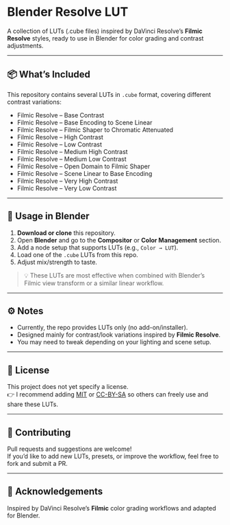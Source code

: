 # Blender Resolve LUT

A collection of LUTs (.cube files) inspired by DaVinci Resolve’s **Filmic Resolve** styles, ready to use in Blender for color grading and contrast adjustments.

---

## 📦 What’s Included

This repository contains several LUTs in `.cube` format, covering different contrast variations:

- Filmic Resolve – Base Contrast  
- Filmic Resolve – Base Encoding to Scene Linear  
- Filmic Resolve – Filmic Shaper to Chromatic Attenuated  
- Filmic Resolve – High Contrast  
- Filmic Resolve – Low Contrast  
- Filmic Resolve – Medium High Contrast  
- Filmic Resolve – Medium Low Contrast  
- Filmic Resolve – Open Domain to Filmic Shaper  
- Filmic Resolve – Scene Linear to Base Encoding  
- Filmic Resolve – Very High Contrast  
- Filmic Resolve – Very Low Contrast  

---

## 🎨 Usage in Blender

1. **Download or clone** this repository.  
2. Open **Blender** and go to the **Compositor** or **Color Management** section.  
3. Add a node setup that supports LUTs (e.g., `Color → LUT`).  
4. Load one of the `.cube` LUTs from this repo.  
5. Adjust mix/strength to taste.  

> 💡 These LUTs are most effective when combined with Blender’s Filmic view transform or a similar linear workflow.

---

## ⚙️ Notes

- Currently, the repo provides LUTs only (no add-on/installer).  
- Designed mainly for contrast/look variations inspired by **Filmic Resolve**.  
- You may need to tweak depending on your lighting and scene setup.  

---

## 📜 License

This project does not yet specify a license.  
👉 I recommend adding [MIT](https://opensource.org/licenses/MIT) or [CC-BY-SA](https://creativecommons.org/licenses/by-sa/4.0/) so others can freely use and share these LUTs.

---

## 🤝 Contributing

Pull requests and suggestions are welcome!  
If you’d like to add new LUTs, presets, or improve the workflow, feel free to fork and submit a PR.

---

## 🙌 Acknowledgements

Inspired by DaVinci Resolve’s **Filmic** color grading workflows and adapted for Blender.

